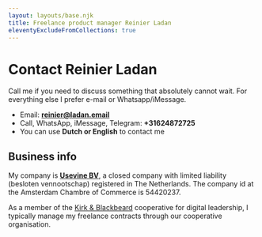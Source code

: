 ```yaml
---
layout: layouts/base.njk
title: Freelance product manager Reinier Ladan
eleventyExcludeFromCollections: true
---
```


# Contact Reinier Ladan

Call me if you need to discuss something that absolutely cannot wait. For everything else I prefer e-mail or Whatsapp/iMessage.

- Email: **reinier@ladan.email**
- Call, WhatsApp, iMessage, Telegram: **+31624872725**
- You can use **Dutch or English** to contact me

## Business info

My company is **[Usevine BV](http://usevine.nl)**, a closed company with limited liability (besloten vennootschap) registered in The Netherlands. The company id at the Amsterdam Chambre of Commerce is 54420237.

As a member of the [Kirk & Blackbeard](https://kirkandblackbeard.com) cooperative for digital leadership, I typically manage my freelance contracts through our cooperative organisation.